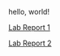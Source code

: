 hello, world!

[Lab Report 1](https://oasisalex.github.io/cse15l-lab-reports/lab_report_week0.html)

[Lab Report 2](https://oasisalex.github.io/cse15l-lab-reports/lab_report_week1.html)